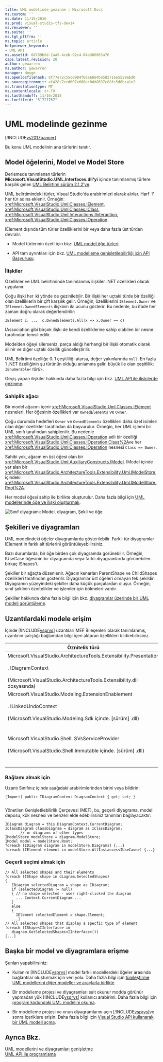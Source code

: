 ```yaml
---
title: UML modelinde gezinme | Microsoft Docs
ms.custom: ''
ms.date: 11/15/2016
ms.prod: visual-studio-tfs-dev14
ms.reviewer: ''
ms.suite: ''
ms.tgt_pltfrm: ''
ms.topic: article
helpviewer_keywords:
- UML API
ms.assetid: 6d789b6d-2aa9-4ceb-92c4-84a300065a76
caps.latest.revision: 20
author: gewarren
ms.author: gewarren
manager: douge
ms.openlocfilehash: 6f77e72c55c0984f66a6884b0582716e5529abd0
ms.sourcegitcommit: af428c7ccd007e668ec0dd8697c88fc5d8bca1e2
ms.translationtype: MT
ms.contentlocale: tr-TR
ms.lasthandoff: 11/16/2018
ms.locfileid: "51727767"
---
```

# <a name="navigate-the-uml-model"></a>UML modelinde gezinme
[!INCLUDE[vs2017banner](../includes/vs2017banner.md)]

Bu konu UML modelinin ana türlerini tanıtır.  
  
## <a name="the-model-elements-model-and-model-store"></a>Model öğelerini, Model ve Model Store  
 Derlemede tanımlanan türlerin **Microsoft.VisualStudio.UML.Interfaces.dll'yi** içinde tanımlanmış türlere karşılık gelen [UML Belirtimi sürüm 2.1.2'ye](http://www.omg.org/spec/UML/2.1.2/Superstructure/PDF/).  
  
 UML belirtimindeki türler, Visual Studio'da arabirimleri olarak alırlar. Harf 'I' her tür adına eklenir. Örneğin: <xref:Microsoft.VisualStudio.Uml.Classes.IElement>, <xref:Microsoft.VisualStudio.Uml.Classes.IClass>, <xref:Microsoft.VisualStudio.Uml.Interactions.IInteraction>, <xref:Microsoft.VisualStudio.Uml.Classes.IOperation>.  
  
 IElement dışında tüm türler özelliklerini bir veya daha fazla üst türden devralır.  
  
-   Model türlerinin özeti için bkz: [UML model öğe türleri](../modeling/uml-model-element-types.md).  
  
-   API tam ayrıntıları için bkz. [UML modelleme genişletilebilirliği için API Başvurusu](../modeling/api-reference-for-uml-modeling-extensibility.md).  
  
### <a name="relationships"></a>İlişkiler  
 Özellikler ve UML belirtiminde tanımlanmış ilişkiler .NET özellikleri olarak uygulanır.  
  
 Çoğu ilişki her iki yönde de gezinilebilir. Bir ilişki her uçtaki türde bir özelliği olan özelliklerin bir çift karşılık gelir. Örneğin, özelliklerini `IElement.Owner` ve `IElement.OwnedElements` ilişkinin iki ucunu gösterir. Bu nedenle, bu ifade her zaman doğru olarak değerlendirilir:  
  
 `IElement c; ...  c.OwnedElements.All(x => x.Owner == c)`  
  
 IAssociation gibi birçok ilişki de kendi özelliklerine sahip olabilen bir nesne tarafından temsil edilir.  
  
 Modelden öğeyi silerseniz, parça aldığı herhangi bir ilişki otomatik olarak silinir ve diğer uçtaki özellik güncelleştirilir.  
  
 UML Belirtimi özelliğe 0..1 çeşitliliği atarsa, değer yakınlarında `null`. En fazla 1 .NET özelliğinin şu türünün olduğu anlamına gelir. büyük ile olan çeşitlilik: `IEnumerable<` *türü*`>`.  
  
 Geçiş yapan ilişkiler hakkında daha fazla bilgi için bkz. [UML API ile ilişkilerde gezinme](../modeling/navigate-relationships-with-the-uml-api.md).  
  
### <a name="the-ownership-tree"></a>Sahiplik ağacı  
 Bir model ağacını içerir <xref:Microsoft.VisualStudio.Uml.Classes.IElement> nesneleri. Her öğesinin özellikleri var `OwnedElements` ve `Owner`.  
  
 Çoğu durumda hedefleri `Owner` ve `OwnedElements` özellikleri daha özel isimleri olan diğer özellikler tarafından da başvurulur. Örneğin, her UML işlemi bir UML sınıfı tarafından sahiplenilir. Bu nedenle <xref:Microsoft.VisualStudio.Uml.Classes.IOperation> adlı bir özelliği <xref:Microsoft.VisualStudio.Uml.Classes.IOperation.Class%2A>ve her <xref:Microsoft.VisualStudio.Uml.Classes.IOperation> nesnesi `Class == Owner`.  
  
 Sahibi yok, ağacın en üst öğesi olan bir <xref:Microsoft.VisualStudio.Uml.AuxiliaryConstructs.IModel>. IModel içinde yer alan bir <xref:Microsoft.VisualStudio.ArchitectureTools.Extensibility.Uml.IModelStore>, içindeki <xref:Microsoft.VisualStudio.ArchitectureTools.Extensibility.Uml.IModelStore.Root%2A>.  
  
 Her model öğesi sahip ile birlikte oluşturulur. Daha fazla bilgi için [UML modellerinde öğe ve ilişki oluşturmak](../modeling/create-elements-and-relationships-in-uml-models.md).  
  
 ![Sınıf diyagramı: Model, diyagram, Şekil ve öğe](../modeling/media/uml-mm1.png "UML_MM1")  
  
## <a name="shapes-and-diagrams"></a>Şekilleri ve diyagramları  
 UML modelindeki öğeler diyagramlarda gösterilebilir. Farklı tür diyagramlar IElement'in farklı alt türlerini görüntüleyebilirsiniz.  
  
 Bazı durumlarda, bir öğe birden çok diyagramda görünebilir. Örneğin, IUseCase öğesinin bir diyagramda veya farklı diyagramlarda görünebilen birkaç IShapes'i.  
  
 Şekiller bir ağaçta düzenlenir. Ağacın kenarları ParentShape ve ChildShapes özellikleri tarafından gösterilir. Diyagramlar üst öğeleri olmayan tek şekildir. Diyagramın yüzeyindeki şekiller daha küçük parçalardan oluşur. Örneğin, sınıf şeklinin öznitelikler ve işlemler için bölmeleri vardır.  
  
 Şekiller hakkında daha fazla bilgi için bkz. [diyagramlar üzerinde bir UML modeli görüntüleme](../modeling/display-a-uml-model-on-diagrams.md).  
  
## <a name="access-to-the-model-in-extensions"></a>Uzantılardaki modele erişim  
 İçinde [!INCLUDE[vsprvs](../includes/vsprvs-md.md)] uzantıları MEF Bileşenleri olarak tanımlanmış, uzantının çalıştığı bağlamdan bilgi içeri aktaran özellikleri bildirebilirsiniz.  
  
|Öznitelik türü|Bu erişim sağlar|Daha fazla bilgi|  
|--------------------|----------------------------------|----------------------|  
|Microsoft.VisualStudio.ArchitectureTools.Extensibility.Presentation<br /><br /> . IDiagramContext<br /><br /> (Microsoft.VisualStudio.ArchitectureTools.Extensibility.dll dosyasında)|Geçerli odak diyagramı.|[Modelleme diyagramında menü komutu tanımlama](../modeling/define-a-menu-command-on-a-modeling-diagram.md)|  
|Microsoft.VisualStudio.Modeling.ExtensionEnablement<br /><br /> . ILinkedUndoContext<br /><br /> (Microsoft.VisualStudio.Modeling.Sdk içinde. [sürüm] .dll)|Grup değişiklikleri işlemleri sağlar.|[İşlemleri kullanarak UML model güncelleştirmelerini bağlama](../modeling/link-uml-model-updates-by-using-transactions.md)|  
|Microsoft.VisualStudio.Shell. SVsServiceProvider<br /><br /> (Microsoft.VisualStudio.Shell.Immutable içinde. [sürüm] .dll)|Konak [!INCLUDE[vsprvs](../includes/vsprvs-md.md)]. Buradan dosyalara, projelere ve diğer yönlere erişebilirsiniz.|[Visual Studio API kullanarak UML modeli açma](../modeling/open-a-uml-model-by-using-the-visual-studio-api.md)|  
  
### <a name="to-get-the-context"></a>Bağlamı almak için  
 Uzantı Sınıfınız içinde aşağıdaki arabirimlerinden birini veya bildirin:  
  
```  
[Import] public IDiagramContext DiagramContext { get; set; }  
  
```  
  
 Yönetilen Genişletilebilirlik Çerçevesi (MEF), bu, geçerli diyagrama, model deposu, kök nesnesi ve benzeri elde edebilirsiniz tanımları bağlayacaktır:  
  
```  
IDiagram diagram = this.DiagramContext.CurrentDiagram;  
IClassDiagram classDiagram = diagram as IClassDiagram;  
       // or diagrams of other types  
IModelStore modelStore = diagram.ModelStore;  
IModel model = modelStore.Root;  
foreach (IDiagram diagram in modelStore.Diagrams) {...}  
foreach (IElement element in modelStore.AllInstances<IUseCase>) {...}  
```  
  
### <a name="to-get-the-current-selection"></a>Geçerli seçimi almak için  
  
```  
// All selected shapes and their elements  
foreach (IShape shape in diagram.SelectedShapes)  
{    
   IDiagram selectedDiagram = shape as IDiagram;  
   if (selectedDiagram != null)  
   { // no shape selected - user right-clicked the diagram  
     ... Context.CurrentDiagram ...  
   }  
   else  
   {  
     IElement selectedElement = shape.Element;  
   ...}  
// All selected shapes that display a specfic type of element  
foreach (IShape<IInterface> in   
   diagram.GetSelectedShapes<IInterface>())   
{...}  
```  
  
## <a name="accessing-another-model-or-diagrams"></a>Başka bir model ve diyagramlara erişme  
 Şunları yapabilirsiniz:  
  
-   Kullanım [!INCLUDE[vsprvs](../includes/vsprvs-md.md)] model farklı modellerdeki öğeler arasında bağlantılar oluşturmak için veri yolu. Daha fazla bilgi için [tümleştirme UML modellerini diğer modeller ve araçlarla birlikte](../modeling/integrate-uml-models-with-other-models-and-tools.md).  
  
-   Bir modelleme projesi ve diyagramları salt okunur modda görünür yapmadan yük [!INCLUDE[vsprvs](../includes/vsprvs-md.md)] kullanıcı arabirimi. Daha fazla bilgi için [program kodundaki UML modelini okuma](../modeling/read-a-uml-model-in-program-code.md).  
  
-   Bir modelleme projesi ve onun diyagramlarını açın [!INCLUDE[vsprvs](../includes/vsprvs-md.md)]ve sonra içeriklere erişin. Daha fazla bilgi için [Visual Studio API kullanarak bir UML modeli açma](../modeling/open-a-uml-model-by-using-the-visual-studio-api.md).  
  
## <a name="see-also"></a>Ayrıca Bkz.  
 [UML modellerini ve diyagramları genişletme](../modeling/extend-uml-models-and-diagrams.md)   
 [UML API ile programlama](../modeling/programming-with-the-uml-api.md)



